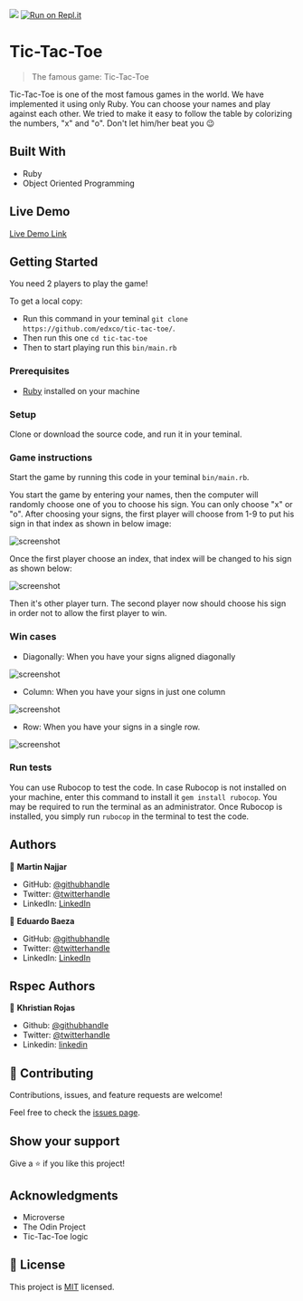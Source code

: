 ![](https://img.shields.io/badge/Microverse-blueviolet)
[![Run on Repl.it](https://repl.it/badge/github/edxco/tic-tac-toe)](https://repl.it/@edxco/tic-tac-toe)

# Tic-Tac-Toe

> The famous game: Tic-Tac-Toe

Tic-Tac-Toe is one of the most famous games in the world. We have implemented it using only Ruby.
You can choose your names and play against each other. We tried to make it easy to follow the table by colorizing the numbers, "x" and "o".
Don't let him/her beat you 😉

## Built With

- Ruby
- Object Oriented Programming

## Live Demo

[Live Demo Link](https://repl.it/@edxco/tic-tac-toe)

## Getting Started

You need 2 players to play the game!

To get a local copy:

- Run this command in your teminal `git clone https://github.com/edxco/tic-tac-toe/`.
- Then run this one `cd tic-tac-toe`
- Then to start playing run this `bin/main.rb`

### Prerequisites

- [Ruby](https://www.ruby-lang.org/en/downloads/) installed on your machine

### Setup

Clone or download the source code, and run it in your teminal.

### Game instructions

Start the game by running this code in your teminal `bin/main.rb`.

You start the game by entering your names, then the computer will randomly choose one of you to choose his sign. You can only choose "x" or "o".
After choosing your signs, the first player will choose from 1-9 to put his sign in that index as shown in below image:

![screenshot](https://github.com/edxco/tic-tac-toe/blob/readme_game_instructions/images/modi5.jpg)

Once the first player choose an index, that index will be changed to his sign as shown below:

![screenshot](https://github.com/edxco/tic-tac-toe/blob/readme_game_instructions/images/modi4.jpg)

Then it's other player turn. The second player now should choose his sign in order not to allow the first player to win.

### Win cases

- Diagonally: When you have your signs aligned diagonally

![screenshot](https://github.com/edxco/tic-tac-toe/blob/readme_game_instructions/images/modi3.jpg)

- Column: When you have your signs in just one column

![screenshot](https://github.com/edxco/tic-tac-toe/blob/readme_game_instructions/images/modi2.jpg)

- Row: When you have your signs in a single row.

![screenshot](https://github.com/edxco/tic-tac-toe/blob/readme_game_instructions/images/modi1.jpg)

### Run tests

You can use Rubocop to test the code.
In case Rubocop is not installed on your machine, enter this command to install it `gem install rubocop`. You may be required to run the terminal as an administrator.
Once Rubocop is installed, you simply run `rubocop` in the terminal to test the code.

## Authors

👤 **Martin Najjar**

- GitHub: [@githubhandle](https://github.com/martinnajjar12/)
- Twitter: [@twitterhandle](https://twitter.com/martin_najjar/)
- LinkedIn: [LinkedIn](https://linkedin.com/in/martinnajjar12/)

👤 **Eduardo Baeza**

- GitHub: [@githubhandle](https://github.com/edxco/)
- Twitter: [@twitterhandle](https://twitter.com/lalo_nbc/)
- LinkedIn: [LinkedIn](https://www.linkedin.com/in/eduardo-n-baeza/)

## Rspec Authors

👤 **Khristian Rojas**
- Github: [@githubhandle](https://github.com/karmaester)
- Twitter: [@twitterhandle](https://twitter.com/karmaendlich)
- Linkedin: [linkedin](https://www.linkedin.com/in/khristian-rojas/)

## 🤝 Contributing

Contributions, issues, and feature requests are welcome!

Feel free to check the [issues page](https://github.com/edxco/tic-tac-toe/issues).

## Show your support

Give a ⭐️ if you like this project!

## Acknowledgments

- Microverse
- The Odin Project
- Tic-Tac-Toe logic

## 📝 License

This project is [MIT](https://github.com/edxco/tic-tac-toe/blob/master/LICENSE) licensed.
